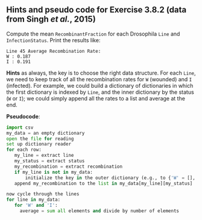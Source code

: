 ## Hints and pseudo code for Exercise 3.8.2 (data from Singh *et al.*, 2015)

Compute the mean `RecombinantFraction` for each Drosophila `Line` and `InfectionStatus`. Print the results like:

```
Line 45 Average Recombination Rate: 
W : 0.187 
I : 0.191
```

**Hints** as always, the key is to choose the right data structure. For each `Line`, we need to keep track of all the recombination rates for `W` (wounded) and `I` (infected). For example, we could build a dictionary of dictionaries in which the first dictionary is indexed by `Line`, and the inner dictionary by the status (`W` or `I`); we could simply append all the rates to a list and average at the end.

**Pseudocode**:

```python
import csv
my_data = an empty dictionary
open the file for reading
set up dictionary reader
for each row:
   my_line = extract line
   my_status = extract status
   my_recombination = extract recombination
   if my_line is not in my_data:
       initialize the key in the outer dictionary (e.g., to {'W' = [], 'I' = []})
   append my_recombination to the list in my_data[my_line][my_status]

now cycle through the lines
for line in my_data:
   for 'W' and 'I':
     average = sum all elements and divide by number of elements
```


